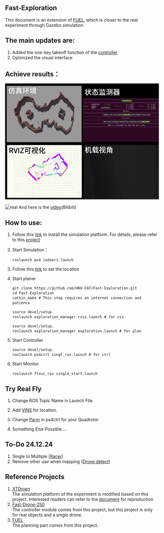 ## **Fast-Exploration** 

This document is an extension of [FUEL](https://github.com/HKUST-Aerial-Robotics/FUEL), which is closer to the real experiment through Gazebo simulation. 

## The main updates are: 

1. Added the one-key takeoff function of the [controller](https://github.com/ZJU-FAST-Lab/Fast-Drone-250/tree/master/src/realflight_modules/px4ctrl)
2. Optimized the visual interface

## Achieve results：
![sim](./files/sim.gif)

![real](./files/real.gif)
And here is the [video](https://www.bilibili.com/video/BV11uknY1EcR/?share_source=copy_web&vd_source=694800f4f1ae99186a15066decbc1bc2)(Bilibili)

## How to use: 
1. Follow this [link](https://www.yuque.com/xtdrone/manual_cn/install_scripts) to install the simulation platform. For details, please refer to this [project](https://github.com/robin-shaun/XTDrone)

2. Start Simulation：

   `roslaunch px4 indoor1.launch`

3. Follow this [link](https://www.yuque.com/xtdrone/manual_cn/pose_groundtruth) to set the location

4. Start planer
   ```
   git clone https://github.com/HNU-CAT/Fast-Exploration.git
   cd Fast-Exploration
   catkin_make # This step requires an internet connection and patience
   ```
   

   ```
   source devel/setup.
   roslaunch exploration_manager rviz.launch # for vis
   ```
   ```
   source devel/setup.
   roslaunch exploration_manager exploration.launch # for plan
   ```

6. Start Controller
   ```
   source devel/setup.
   roslaunch px4ctrl singl_run.launch # for ctrl
   ```

7. Start Monitor

   `roslaunch ftxui_ros single_start.launch`


## Try Real Fly

 1. Change ROS Topic Name in Launch File.

 2. Add [VINS](https://github.com/HKUST-Aerial-Robotics/VINS-Fusion) for location.

 3. Change [Parm](https://github.com/XXLiu-HNU/Fast-Exploration/blob/main/src/realflight_modules/px4ctrl/config/ctrl_param_fpv.yaml) in px4ctrl for your Quadrotor

 4. Something Else Possible ...

## To-Do 24.12.24
1. Single  to Multiple ([Racer](https://github.com/SYSU-STAR/RACER))
2. Remove other uav when mapping  ([Drone detect](https://github.com/ZJU-FAST-Lab/ego-planner-swarm/tree/master/src/planner/drone_detect))
   
## Reference Projects
1. [XTDroen](https://github.com/robin-shaun/XTDrone)   
The simulation platform of the experiment is modified based on this project. Interested readers can refer to the [document](https://www.yuque.com/xtdrone/manual_cn/install_scripts) for reproduction
1. [Fast-Drone-250](https://github.com/ZJU-FAST-Lab/Fast-Drone-250)   
The controller module comes from this project, but this project is only for real objects and a single drone.
1. [FUEL](https://github.com/HKUST-Aerial-Robotics/FUEL)   
The  planning part comes from this project.
